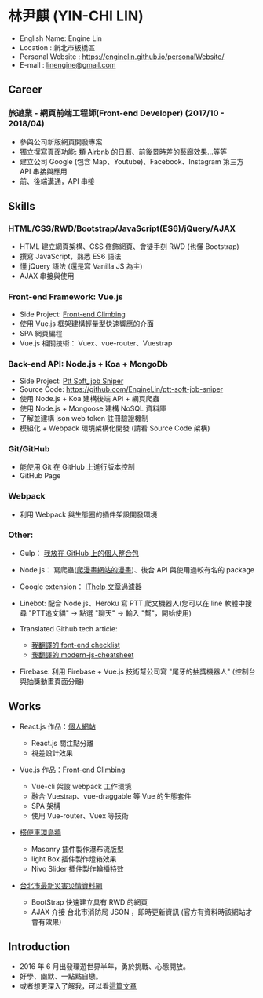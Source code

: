 # 林尹麒 (YIN-CHI LIN)

* English Name: Engine Lin
* Location : 新北市板橋區
* Personal Website : https://enginelin.github.io/personalWebsite/
* E-mail : linengine@gmail.com

## Career

### 旅遊業 - 網頁前端工程師(Front-end Developer) (2017/10 - 2018/04)

* 參與公司新版網頁開發專案
* 獨立撰寫頁面功能: 類 Airbnb 的日曆、前後景時差的藝廊效果...等等
* 建立公司 Google (包含 Map、Youtube)、Facebook、Instagram 第三方 API 串接與應用
* 前、後端溝通，API 串接

## Skills

### HTML/CSS/RWD/Bootstrap/JavaScript(ES6)/jQuery/AJAX

* HTML 建立網頁架構、CSS 修飾網頁、會徒手刻 RWD (也懂 Bootstrap)
* 撰寫 JavaScript，熟悉 ES6 語法
* 懂 jQuery 語法 (還是寫 Vanilla JS 為主)
* AJAX 串接與使用

### Front-end Framework: Vue.js

* Side Project: <a href="https://enginelin.github.io/front-end-climbing/" target="_blank">Front-end Climbing</a>
* 使用 Vue.js 框架建構輕量型快速響應的介面
* SPA 網頁編程
* Vue.js 相關技術： Vuex、vue-router、Vuestrap

### Back-end API: Node.js + Koa + MongoDb

* Side Project: <a href="https://ptt-soft-job-sniper.herokuapp.com/" target="_blank">Ptt Soft_job Sniper</a>
* Source Code: https://github.com/EngineLin/ptt-soft-job-sniper
* 使用 Node.js + Koa 建構後端 API + 網頁爬蟲
* 使用 Node.js + Mongoose 建構 NoSQL 資料庫
* 了解並建構 json web token 註冊驗證機制
* 模組化 + Webpack 環境架構化開發 (請看 Source Code 架構)

### Git/GitHub

* 能使用 Git 在 GitHub 上進行版本控制
* GitHub Page

### Webpack

* 利用 Webpack 與生態圈的插件架設開發環境

### Other:

* Gulp： <a href="https://github.com/EngineLin/Gulp-develop-env-source" target="_blank">我放在 GitHub 上的個人整合包</a>
* Node.js： 寫爬蟲(<a href="https://github.com/EngineLin/comicChatch" target="_black">爬漫畫網站的漫畫</a>)、後台 API 與使用過較有名的 package
* Google extension： <a href="https://github.com/EngineLin/googleExtensionFilter" target="_blank"> IThelp 文章過濾器</a>
* Linebot: 配合 Node.js、Heroku 寫 PTT 爬文機器人(您可以在 line 軟體中搜尋 "PTT追文貓" -> 點選 "聊天" -> 輸入 "幫"，開始使用)
* Translated Github tech article:
  * <a href="https://github.com/EngineLin/Front-End-Checklist" target="_blank">我翻譯的 font-end checklist</a>
  * <a href="https://github.com/EngineLin/modern-js-cheatsheet" target="_blank">我翻譯的 modern-js-cheatsheet</a>
  
* Firebase: 利用 Firebase + Vue.js 技術幫公司寫 "尾牙的抽獎機器人" (控制台與抽獎動畫頁面分離)

## Works

- React.js 作品：<a href="https://enginelin.github.io/personalWebsite/" target="_blank">個人網站</a>

  - React.js 關注點分離
  - 視差設計效果

- Vue.js 作品：<a href="https://enginelin.github.io/front-end-climbing/" target="_blank">Front-end Climbing</a>

  - Vue-cli 架設 webpack 工作環境
  - 融合 Vuestrap、vue-draggable 等 Vue 的生態套件
  - SPA 架構
  - 使用 Vue-router、Vuex 等技術

- <a href="http://linengine.comeze.com/myTravelPicsWall/index.html" target="_blank">搭便車環島牆</a>

  - Masonry 插件製作瀑布流版型
  - light Box 插件製作燈箱效果
  - Nivo Slider 插件製作輪播特效
  
- <a href="https://enginelin.github.io/bootstrapPracticing01/" target="_blank">台北市最新災害災情資料網</a>
  
  - BootStrap 快速建立具有 RWD 的網頁
  - AJAX 介接 台北市消防局 JSON ，即時更新資訊 (官方有資料時該網站才會有效果)

## Introduction

* 2016 年 6 月出發環遊世界半年，勇於挑戰、心態開放。
* 好學、幽默、一點點自戀。
* 或者想更深入了解我，可以看<a href="https://goo.gl/VWvM3v" target="_blank">這篇文章</a>
